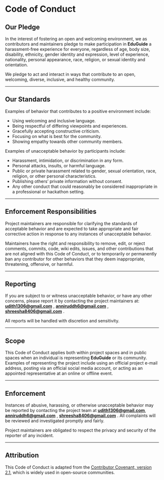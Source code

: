 # Code of Conduct

## Our Pledge

In the interest of fostering an open and welcoming environment, we as contributors and maintainers pledge to make participation in **EduGuide** a harassment-free experience for everyone, regardless of age, body size, disability, ethnicity, gender identity and expression, level of experience, nationality, personal appearance, race, religion, or sexual identity and orientation.

We pledge to act and interact in ways that contribute to an open, welcoming, diverse, inclusive, and healthy community.

---

## Our Standards

Examples of behavior that contributes to a positive environment include:

- Using welcoming and inclusive language.  
- Being respectful of differing viewpoints and experiences.  
- Gracefully accepting constructive criticism.  
- Focusing on what is best for the community.  
- Showing empathy towards other community members.

Examples of unacceptable behavior by participants include:

- Harassment, intimidation, or discrimination in any form.  
- Personal attacks, insults, or harmful language.  
- Public or private harassment related to gender, sexual orientation, race, religion, or other personal characteristics.  
- Publishing others’ private information without consent.  
- Any other conduct that could reasonably be considered inappropriate in a professional or hackathon setting.

---

## Enforcement Responsibilities

Project maintainers are responsible for clarifying the standards of acceptable behavior and are expected to take appropriate and fair corrective action in response to any instances of unacceptable behavior.

Maintainers have the right and responsibility to remove, edit, or reject comments, commits, code, wiki edits, issues, and other contributions that are not aligned with this Code of Conduct, or to temporarily or permanently ban any contributor for other behaviors that they deem inappropriate, threatening, offensive, or harmful.

---

## Reporting

If you are subject to or witness unacceptable behavior, or have any other concerns, please report it by contacting the project maintainers at: **udith1306@gmail.com** , **anniruddh6@gmail.com** , **shreesha8406@gmail.com** .

All reports will be handled with discretion and sensitivity.

---

## Scope

This Code of Conduct applies both within project spaces and in public spaces when an individual is representing **EduGuide** or its community. Examples of representing the project include using an official project e-mail address, posting via an official social media account, or acting as an appointed representative at an online or offline event.  

---

## Enforcement

Instances of abusive, harassing, or otherwise unacceptable behavior may be reported by contacting the project team at **udith1306@gmail.com**, **anniruddh6@gmail.com** , **shreesha8406@gmail.com** . All complaints will be reviewed and investigated promptly and fairly.

Project maintainers are obligated to respect the privacy and security of the reporter of any incident.

---

## Attribution

This Code of Conduct is adapted from the [Contributor Covenant, version 2.1](https://www.contributor-covenant.org/version/2/1/code_of_conduct.html), which is widely used in open-source communities.
